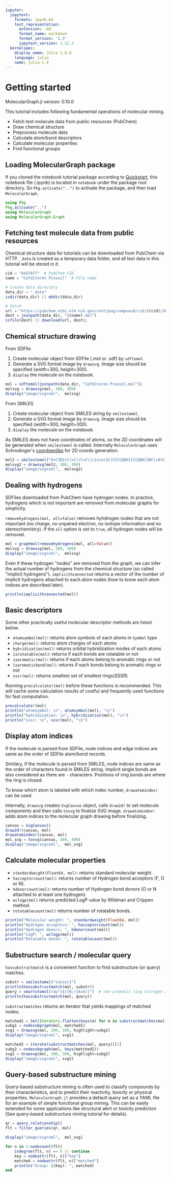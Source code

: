 ```yaml
---
jupyter:
  jupytext:
    formats: ipynb,md
    text_representation:
      extension: .md
      format_name: markdown
      format_version: '1.3'
      jupytext_version: 1.11.2
  kernelspec:
    display_name: Julia 1.6.0
    language: julia
    name: julia-1.6
---
```


# Getting started

MolecularGraph.jl version: 0.10.0

This tutorial includes following fundamental operations of molecular mining.

- Fetch test molecule data from public resources (PubChem)
- Draw chemical structure
- Preprocess molecule data
- Calculate atom/bond descriptors
- Calculate molecular properties
- Find functional groups


## Loading MolecularGraph package

If you cloned the notebook tutorial package according to [Quickstart](https://github.com/mojaie/MolecularGraph.jl_notebook), this notebook file (.ipynb) is located in `notebook` under the package root directory. So `Pkg.activate("..")` to activate the package,  and then load `MolecularGraph`. 

```julia
using Pkg
Pkg.activate("..")
using MolecularGraph
using MolecularGraph.Graph
```

## Fetching test molecule data from public resources

Chemical structure data for tutorials can be downloaded from PubChem via HTTP. `_data` is created as a temporary data folder, and all test data in this tutorial will be stored in it.

```julia
cid = "6437877"  # PubChem CID
name = "Cefditoren Pivoxil"  # FIle name

# Create data directory
data_dir = "_data"
isdir(data_dir) || mkdir(data_dir)

# Fetch
url = "https://pubchem.ncbi.nlm.nih.gov/rest/pug/compound/cid/$(cid)/SDF"
dest = joinpath(data_dir, "$(name).mol")
isfile(dest) || download(url, dest);
```

## Chemical structure drawing

From SDFIle

1. Create molecular object from SDFile (.mol or .sdf) by `sdftomol`
1. Generate a SVG format image by `drawsvg`. Image size should be specified (width=300, height=300).
1. `display` the molecule on the notebook.

```julia
mol = sdftomol(joinpath(data_dir, "Cefditoren Pivoxil.mol"))
molsvg = drawsvg(mol, 300, 300)
display("image/svg+xml",  molsvg)
```

From SMILES

1. Create molecular object from SMILES string by `smilestomol`.
1. Generate a SVG format image by `drawsvg`. Image size should be specified (width=300, height=300).
1. `display` the molecule on the notebook.

As SMILES does not have coordinates of atoms, so the 2D coordinates will be generated when `smilestomol` is called. Internally `MolecularGraph` uses Schrodinger's [coordgenlibs](https://github.com/schrodinger/coordgenlibs) for 2D coords generation.

```julia
mol2 = smilestomol("O=C3N2/C(=C(/C=C\\c1scnc1C)CS[C@@H]2[C@@H]3NC(=O)C(=N\\OC)/c4nc(sc4)N)C(=O)O")
molsvg2 = drawsvg(mol2, 300, 300)
display("image/svg+xml",  molsvg2)
```

## Dealing with hydrogens

SDFiles downloaded from PubChem have hydrogen nodes. In practice, hydrogens which is not important are removed from molecular graphs for simplicity.

`removehydrogens(mol, all=false)` removes hyhdrogen nodes that are not important  (no charge, no unpaired electron, no isotope information and no stereochemistry).  If the `all` option is set to `true`,  all hydrogen nodes will be removed.

```julia
mol = graphmol(removehydrogens(mol, all=false))
molsvg = drawsvg(mol, 300, 300)
display("image/svg+xml",  molsvg)
```

Even if these hydrogen "nodes" are removed from the graph,  we can infer the actual number of hydrogens from the chemical structure (so called "implicit hydrogens"). `implicithconnected` returns a vector of the number of implicit hydrogens attached to each atom nodes (how to know each atom indices are described later).

```julia
println(implicithconnected(mol))
```

## Basic descriptors

Some other practically useful molecular descriptor methods are listed below.

- `atomsymbol(mol)`: returns atom symbols of each atoms in `Symbol` type
- `charge(mol)`: returns atom charges of each atoms
- `hybridization(mol)`: returns orbital hybridization modes of each atoms
- `isrotatable(mol)`: returns if each bonds are rotatable or not
- `isaromatic(mol)`: returns if each atoms belong to aromatic rings or not
- `isaromaticbond(mol)`: returns if each bonds belong to aromatic rings or not
- `sssr(mol)`: returns smallest set of smallest rings(SSSR)

Running `precalculate!(mol)` before these functions is recommended. This will cache some calculation results of costful and frequently used functions for fast computation.

```julia
precalculate!(mol)
println("atomsymbol: \n", atomsymbol(mol), "\n")
println("hybridization: \n", hybridization(mol), "\n")
println("sssr: \n", sssr(mol), "\n")
```

## Display atom indices

If the molecule is parsed from SDFile, node indices and edge indices are same as the order of SDFile atom/bond records. 

Similary, if the molecule is parsed from SMILES, node indices are same as the order of characters found in SMILES string. Implicit single bonds are also considered as there are `-` characters. Positions of ring bonds are where the ring is closed.

To know which atom is labeled with which index number, `drawatomindex!` can be used.

Internally, `drawsvg` creates `SvgCanvas` object, calls `draw2d!` to set molecule components and then calls `tosvg` to finalize SVG image. `drawatomindex!` adds atom indices to the molecular graph drawing before finalizing.


```julia
canvas = SvgCanvas()
draw2d!(canvas, mol)
drawatomindex!(canvas, mol)
mol_svg = tosvg(canvas, 400, 400)
display("image/svg+xml",  mol_svg)
```

## Calculate molecular properties

- `standardweight(Float64, mol)`: returns standard molecular weight.
- `hacceptorcount(mol)`: returns number of Hydrogen bond acceptors (F, O or N).
- `hdonorcount(mol)`: returns number of Hydrogen bond donors (O or N attached to at least one hydrogen).
- `wclogp(mol)` returns predicted LogP value by Wildman and Crippen method. 
- `rotatablecount(mol)` returns number of rotatable bonds.

```julia
println("Molecular weight: ", standardweight(Float64, mol))
println("Hydrogen acceptors: ", hacceptorcount(mol))
println("Hydrogen donors: ", hdonorcount(mol))
println("LogP: ", wclogp(mol))
println("Rotatable bonds: ", rotatablecount(mol))
```

## Substructure search / molecular query

`hassubstructmatch` is a convenient function to find substructure (or query) matches. 

```julia
substr = smilestomol("s1cncc1")
println(hassubstructmatch(mol, substr))
query = smartstomol(raw"[$([N;r]A=A)]")  # non-aromatic ring nitrogen adjacent to double bond
println(hassubstructmatch(mol, query))
```

`substructmatches` returns an iterator that yields mappings of matched nodes.

```julia
matched1 = Set(Iterators.flatten(keys(m) for m in substructmatches(mol, substr)))
subg1 = nodesubgraph(mol, matched1)
svg1 = drawsvg(mol, 300, 300, highlight=subg1)
display("image/svg+xml", svg1)
```

```julia
matched2 = iterate(substructmatches(mol, query))[1]
subg2 = nodesubgraph(mol, keys(matched2))
svg2 = drawsvg(mol, 300, 300, highlight=subg2)
display("image/svg+xml", svg2)
```

## Query-based substructure mining

Query-based substructure mining is often used to classify compounds by their characteristics, and to predict their reactivity, toxicity or physical properties.
`MolecularGraph.jl` provides a default query set as a YAML file for an example of simple functional group mining. This can be easily extended for some applications like structural alert or toxicity prediction (See query-based substructure mining tutorial for details).

```julia
qr = query_relationship()
flt = filter_queries(qr, mol)

display("image/svg+xml",  mol_svg)

for n in 1:nodecount(flt)
    indegree(flt, n) == 0 || continue
    key = nodeattr(flt, n)["key"]
    matched = nodeattr(flt, n)["matched"]
    println("Group: $(key): ", matched)
end
```
